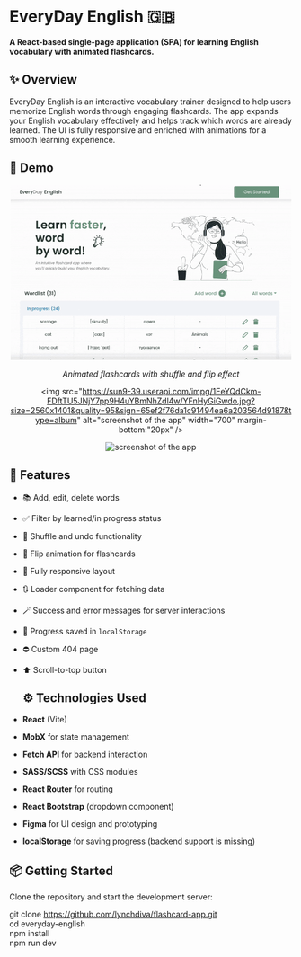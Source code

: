 # EveryDay English 🇬🇧

**A React-based single-page application (SPA) for learning English vocabulary with animated flashcards.**

## ✨ Overview

<p>EveryDay English is an interactive vocabulary trainer designed to help users memorize English words through engaging flashcards. The app expands your English vocabulary effectively and helps track which words are already learned. The UI is fully responsive and enriched with animations for a smooth learning experience.</p>

## 🚀 Demo

<div align="center">

  <img src="./public/video.gif" alt="Demo of learning session" width="500" />

  <p><em>Animated flashcards with shuffle and flip effect</em></p>

  <img src="https://sun9-39.userapi.com/impg/1EeYQdCkm-FDftTU5JNjY7pp9H4uYBmNhZdl4w/YFnHyGiGwdo.jpg?size=2560x1401&quality=95&sign=65ef2f76da1c91494ea6a203564d9187&type=album" alt="screenshot of the app" width="700" margin-bottom:"20px" />

  <img src="https://sun9-3.userapi.com/impg/bKH6pV5hqOxsIXhSdF6vDVY4rbdjkXcX4spPZg/Bq6EyGd5QZg.jpg?size=2560x1336&quality=95&sign=edb621aeb34e5ec0cd3b47eb03ac2ed5&type=album" alt="screenshot of the app" width="700" />

</div>


## 🔧 Features

- 📚 Add, edit, delete words
- ✅ Filter by learned/in progress status
- 🔄 Shuffle and undo functionality
- 🧠 Flip animation for flashcards
- 📱 Fully responsive layout
- 🔃 Loader component for fetching data
- 🪄 Success and error messages for server interactions
- 💾 Progress saved in `localStorage`
- ⛔ Custom 404 page
- ⬆ Scroll-to-top button

  ## ⚙️ Technologies Used

- **React** (Vite)
- **MobX** for state management
- **Fetch API** for backend interaction
- **SASS/SCSS** with CSS modules
- **React Router** for routing
- **React Bootstrap** (dropdown component)
- **Figma** for UI design and prototyping
- **localStorage** for saving progress (backend support is missing)

## 📦 Getting Started

Clone the repository and start the development server: <br/>

git clone https://github.com/lynchdiva/flashcard-app.git <br/>
cd everyday-english <br/>
npm install <br/>
npm run dev <br/>
